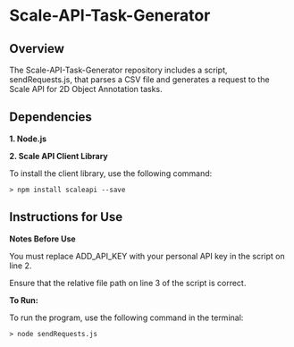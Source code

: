 # Scale-API-Task-Generator

## Overview

The Scale-API-Task-Generator repository includes a script, sendRequests.js, that parses a CSV file and generates a request to the Scale API for 2D Object Annotation tasks.

## Dependencies

**1. Node.js**

**2. Scale API Client Library**

To install the client library, use the following command:
```
> npm install scaleapi --save
```

## Instructions for Use

**Notes Before Use**

You must replace ADD_API_KEY with your personal API key in the script on line 2.

Ensure that the relative file path on line 3 of the script is correct.

**To Run:**

To run the program, use the following command in the terminal:
```
> node sendRequests.js
```